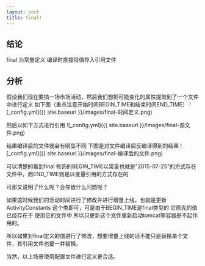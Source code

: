 ```yaml
---
layout: post
title: final!
---
```


## 结论
final 为常量定义 编译时直接将值存入引用文件

## 分析

假设我们现在要搞一场市场活动，然后我们想把可能变化的属性提取到了一个文件中进行定义
如下图（重点注意开始时间BEGIN_TIME和结束时间END_TIME）
![_config.yml]({{ site.baseurl }}/images/final-时间定义.png)

然后以如下方式进行引用
![_config.yml]({{ site.baseurl }}/images/final-源文件.png)


结果编译后的文件就会有明显不同 下图是对文件编译后反编译得到的结果
![_config.yml]({{ site.baseurl }}/images/final-编译后的文件.png)

可以清楚的看到final 修饰的BEGIN_TIME以常量也就是"2015-07-25"的方式存在文件中，而END_TIME则是以变量引用的方式存在的


可那又说明了什么呢？会导致什么问题呢？

如果这时候我们的活动时间进行了修改并进行增量上线，也就是更新ActivityConstants 这个类即可，可是由于BEGIN_TIME是final类型的
它原先的值已经存在于 使用它的文件中 所以只更新这个文件重新启动tomcat等容器是不起作用的。

所以如果对final定义的值进行了修改，想要增量上线的话不能只是替换单个文件，其引用文件也要一并替换。

当然，以上场景使用配置文件进行定义更合适。